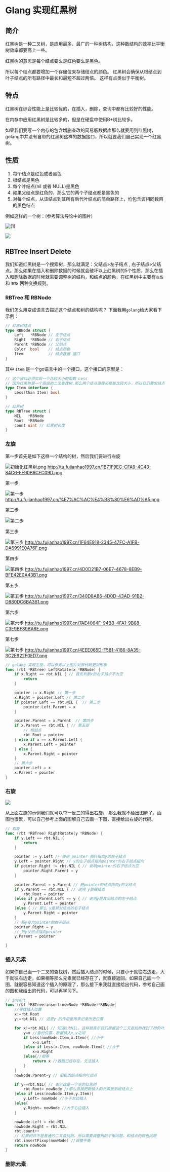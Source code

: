# Glang 实现红黑树

## 简介

红黑树是一种二叉树，是应用最多、最广的一种树结构，这种数结构的效率比平衡树效率都要高上一些。

红黑树的意思是每个结点要么是红色要么是黑色。

所以每个结点都要增加一个存储位来存储结点的颜色。
红黑树会确保从根结点到叶子结点的所有路径中最长和最短不超过两倍。
这样有点类似于平衡树。

## 特点

红黑树在综合性能上是比较优的，在插入，删除，查询中都有比较好的性能。

在内存中应用红黑树是比较多的，但是在硬盘中使用B+树比较多。

如果我们要写一个内存的包含增删查改的简易版数据库那么就要用到红黑树，golang中并没有自带的红黑树这样的数据接口，所以就要我们自己实现一个红黑树。

## 性质

1. 每个结点是红色或者黑色
2. 根结点是黑色
3. 每个叶结点(nil 或者 NULL)是黑色
4. 如果父结点是红色的，那么它的两个子结点都是黑色的
5. 对每个结点，从该结点到其所有后代叶结点的简单路径上，均包含该相同数目的黑色结点

例如这样的一个树：(参考算法导论中的图片)

![(1)](https://test.demo-1s.com/images/2019/07/04/YuMaJnTDTeDsexI7.png)

![](https://test.demo-1s.com/images/2019/07/05/6BqVqDQ2FPugsxnk.png)


## RBTree Insert Delete

我们知道红黑树是一个搜索树，那么就满足：父结点>左子结点
, 右子结点>父结点。那么如果在插入和删除数据的时候就会破坏以上红黑树的5个性质，那么在插入和删除数据的时候就需要调整树的结构，和结点的颜色，在红黑树中主要有`左旋` 和 `右旋` 两种变换规则。

### RBTree 和 RBNode

我们怎么用变成语言去描述这个结点和树的结构呢？
下面我用`golang`给大家看下示例：

```go
// 红黑树结点
type RBNode struct {
	Left   *RBNode // 左子结点
	Right  *RBNode // 右子结点
	Parent *RBNode // 父结点
	Color  bool    // 结点颜色
	Item           // 结点数据 接口
}
```

其中 `Item` 是一个go语言中的一个接口，这个接口的原型是：

```go
// 这个接口必须实现一个比较大小的函数 Less 
// 因为红黑树是一个高级的二叉查找树,那么两个结点直接必能能比较大小，所以我们要求结点的数据必须实现一个这样的接口
type Item interface {
	Less(than Item) bool
}
```

```go
// 红黑树
type RBTree struct {
	NIL   *RBNode
	Root  *RBNode
	count uint // 红黑树长度
}
```

### 左旋

第一步首先是如下这样一个结构的树，然后我们要进行左旋

![初始化红黑树.png](https://ae01.alicdn.com/kf/UTB8k2DqwFPJXKJkSahV760yzFXar.png)
http://tu.fujianhao1997.cn/1B71F9EC-CFA9-4C43-84C6-FE90B6CFC09D.png

第一步

![第一步](https://ae01.alicdn.com/kf/UTB8z9LpwFfJXKJkSamH762LyVXaZ.png)
http://tu.fujianhao1997.cn/%E7%AC%AC%E4%B8%80%E6%AD%A5.png

第二步

![第二步](https://ae01.alicdn.com/kf/UTB85YcgPJoSdeJk43Ow761a4XXaE.png)

第三步

![第三步](https://ae01.alicdn.com/kf/UTB8MIzqwFfJXKJkSamH762LyVXae.png)
http://tu.fujianhao1997.cn/1F64E918-2345-47FC-A1FB-DA6991E0A76F.png

第四步

![第四步](https://ae01.alicdn.com/kf/UTB8BLzmwHPJXKJkSafS761qUXXat.png)
http://tu.fujianhao1997.cn/4D0D21B7-06E7-4678-8EB9-BFE42E0A43B1.png

第五步

![第五步](https://ae01.alicdn.com/kf/UTB8c2K_wTzIXKJkSafV761WgXXar.png)
http://tu.fujianhao1997.cn/340D8A86-4D0D-43AD-91B2-D880DC6BA361.png

第六步

![第六步](https://ae01.alicdn.com/kf/UTB8lVn2PMQydeJk43PU763yQpXag.png)
http://tu.fujianhao1997.cn/7AE4064F-94BB-4FA1-9B88-C3E9BF89BA6E.png

第七步

![第七步](https://ae01.alicdn.com/kf/UTB8oS5.wJnJXKJkSaiy763hwXXa4.png)
http://tu.fujianhao1997.cn/4EEE065D-F581-4186-8A35-3C2E922F0ED7.png

```go
// golang 实现左旋，可以参考以上图片对照代码更加形象
func (rbt *RBtree) LeftRotate(x *RBNode) {
	if x.Right == rbt.NIL { // 首先判断x的右子结点不为空
		return
	}

	pointer := x.Right // 第一步
	x.Right = pointer.Left // 第二步
	if pointer.Left == rbt.NIL {  // 第三步
		pointer.Left.Parent = x
	}

	pointer.Parent = x.Parent  // 第四步
	if x.Parent == rbt.NIL { // 第五部
		// 根结点
		rbt.Root = pointer
	} else if x == x.Parent.Left {
		x.Parent.Left = pointer
	} else {
		x.Parent.Right = pointer
	}
    // 第六步
	pointer.Left = x
	x.Parent = pointer
}
```


### 右旋

![](https://ae01.alicdn.com/kf/UTB8sbl_QXfFXKJk43Ot760IPFXak.png)

从上面左旋的示例我们就可以举一反三的得出右旋。
那么我就不给出图解了，画图也很累，可以自己参考上面的图解自己去画一下图，直接给出右旋的代码。



```go
// 右旋
func (rbt *RBTree) RightRotate(y *RBNode) {
	if y.Left == rbt.NIL {
		return
	}

	pointer := y.Left // 使用 pointer 指针指向y的左子结点
	y.Left = pointer.Right // y的左子结点指向pointer的右子结点指向
	if pointer.Right != rbt.NIL { // 说明pointer的右子结点为空
		pointer.Right.Parent = y
	}

	pointer.Parent = y.Parent // 把pointer的结点指向y的父结点
	if y.Parent == rbt.NIL { // 说明 y是根结点
		rbt.Root = pointer
	}else if y.Parent.Left == y { // 说明y是其父结点的左子结点
		y.Parent.Left = pointer
	}else { // 那么 y是其父结点的右子结点
		y.Parent.Right = pointer
	}
	// 把y变为pointer的右子结点
	pointer.Right = y
	// 把y父结点指向pointer
	y.Parent = pointer

}
```

### 插入元素

如果你自己画一个二叉的查找树，然后插入结点的时候，只要小于就往右边走，大于就往右边走，如果相等那么元素就已经存在了，就直接返回。如果自己画一个图，就很容易知道这个插入的原理了，那么接下来我就直接给出代码，参考自己画的图和我给出的代码，可以再学习下。

```go
// insert
func (rbt *RBTree)insert(nowNode *RBNode)*RBNode{
	//寻找插入位置
	x:=rbt.Root
	y:=rbt.NIL // 这里y 的作用是用来记录历史位置

	for x!=rbt.NIL{ // 知道x为NIL，这样就表示我们根据这个二叉查找树找到了树的叶结点，那么就可以插入元素了
		y=x //备份位置，数据插入x,y之间
		if Less(nowNode.Item,x.Item){ //小于
			x=x.Left
		}else if Less(x.Item, nowNode.Item){ //大于
			x=x.Right
		}else{//相等
			return x //数据已经存在，无法插入
		}
	}
	nowNode.Parent=y // 把新的结点指向叶结点

	if y==rbt.NIL{ // 表示这是一个空的红黑树
		rbt.Root= nowNode //那么直接把新插入的元素放到根结点上
	}else if Less(nowNode.Item,y.Item){
		y.Left= nowNode //小于左边插入
	}else{
		y.Right= nowNode //大于右边插入
	}

	nowNode.Left = rbt.NIL
	nowNode.Right = rbt.NIL
	rbt.count++
	// 红黑树并不是普通的二叉查找树，所以需要调整树的平衡问题，和结点的颜色问题
	rbt.insertFixup(nowNode) //调整平衡
	return nowNode
}
```

### 删除元素

